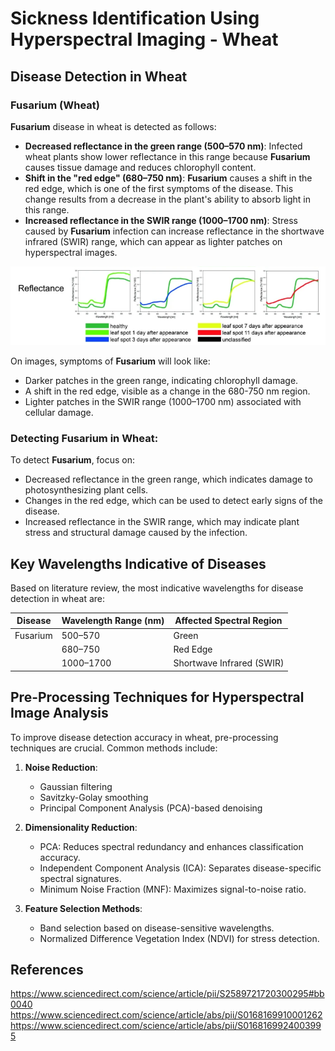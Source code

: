 # Sickness Identification Using Hyperspectral Imaging - Wheat

## Disease Detection in Wheat

### **Fusarium (Wheat)**
**Fusarium** disease in wheat is detected as follows:

- **Decreased reflectance in the green range (500–570 nm)**: Infected wheat plants show lower reflectance in this range because **Fusarium** causes tissue damage and reduces chlorophyll content.
- **Shift in the "red edge" (680–750 nm)**: **Fusarium** causes a shift in the red edge, which is one of the first symptoms of the disease. This change results from a decrease in the plant's ability to absorb light in this range.
- **Increased reflectance in the SWIR range (1000–1700 nm)**: Stress caused by **Fusarium** infection can increase reflectance in the shortwave infrared (SWIR) range, which can appear as lighter patches on hyperspectral images.

![red edge](img/rededge.PNG)

On images, symptoms of **Fusarium** will look like:
- Darker patches in the green range, indicating chlorophyll damage.
- A shift in the red edge, visible as a change in the 680-750 nm region.
- Lighter patches in the SWIR range (1000–1700 nm) associated with cellular damage.

### Detecting **Fusarium** in Wheat:
To detect **Fusarium**, focus on:
- Decreased reflectance in the green range, which indicates damage to photosynthesizing plant cells.
- Changes in the red edge, which can be used to detect early signs of the disease.
- Increased reflectance in the SWIR range, which may indicate plant stress and structural damage caused by the infection.


## Key Wavelengths Indicative of Diseases
Based on literature review, the most indicative wavelengths for disease detection in wheat are:

| Disease   | Wavelength Range (nm) | Affected Spectral Region |
|-----------|----------------------|-------------------------|
| Fusarium  | 500–570              | Green                   |
|   | 680–750              | Red Edge                |
|   | 1000–1700            | Shortwave Infrared (SWIR)|

## Pre-Processing Techniques for Hyperspectral Image Analysis
To improve disease detection accuracy in wheat, pre-processing techniques are crucial. Common methods include:

1. **Noise Reduction**:
   - Gaussian filtering
   - Savitzky-Golay smoothing
   - Principal Component Analysis (PCA)-based denoising

2. **Dimensionality Reduction**:
   - PCA: Reduces spectral redundancy and enhances classification accuracy.
   - Independent Component Analysis (ICA): Separates disease-specific spectral signatures.
   - Minimum Noise Fraction (MNF): Maximizes signal-to-noise ratio.

3. **Feature Selection Methods**:
   - Band selection based on disease-sensitive wavelengths.
   - Normalized Difference Vegetation Index (NDVI) for stress detection.

## References
https://www.sciencedirect.com/science/article/pii/S2589721720300295#bb0040
https://www.sciencedirect.com/science/article/abs/pii/S0168169910001262
https://www.sciencedirect.com/science/article/abs/pii/S0168169924003995
